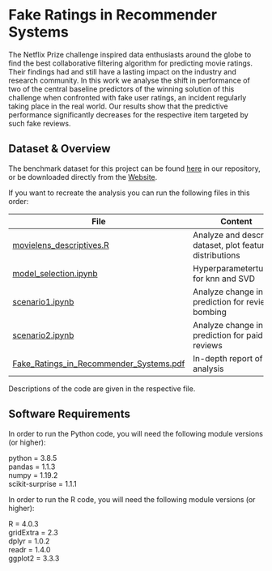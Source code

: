 # Fake Ratings in Recommender Systems

The Netflix Prize challenge inspired data enthusiasts around the globe to find the best collaborative filtering algorithm for predicting movie ratings.  Their findings had and still have a lasting impact on the industry and research community.  In this work we analyse the shift in performance of two of the central baseline predictors of the winning solution of this challenge when confronted with fake user ratings,  an incident regularly taking place in the real world.  Our results show that the predictive performance significantly decreases for the respective item targeted by such fake reviews.

## Dataset & Overview
The benchmark dataset for this project can be found [here](data/ml-100k/u.data) in our repository, or be downloaded directly from the [Website](https://grouplens.org/datasets/movielens/100k/).

If you want to recreate the analysis you can run the following files in this order:

| File                                                                               | Content                                                  |
|------------------------------------------------------------------------------------|----------------------------------------------------------|
| [movielens_descriptives.R](movielens_descriptives.R)                               | Analyze and describe dataset, plot feature distributions |
| [model_selection.ipynb](model_selection.ipynb)                                     | Hyperparametertuning for knn and SVD                     |
| [scenario1.ipynb](scenario1.ipynb)                                                 | Analyze change in prediction for review bombing          |
| [scenario2.ipynb](scenario2.ipynb)                                                 | Analyze change in prediction for paid reviews            |
| [Fake_Ratings_in_Recommender_Systems.pdf](Fake_Ratings_in_Recommender_Systems.pdf) | In-depth report of analysis                              |

Descriptions of the code are given in the respective file.

## Software Requirements
In order to run the Python code, you will need the following
module versions (or higher):

python = 3.8.5  
pandas = 1.1.3  
numpy = 1.19.2  
scikit-surprise = 1.1.1


In order to run the R code, you will need the following
module versions (or higher):

R = 4.0.3  
gridExtra = 2.3   
dplyr = 1.0.2  
readr = 1.4.0     
ggplot2 = 3.3.3  

